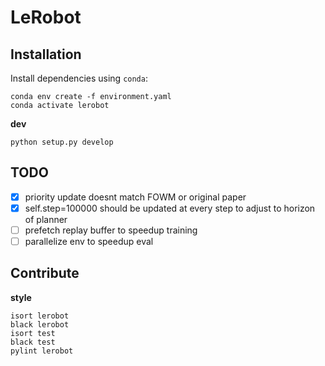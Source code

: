 # LeRobot

## Installation

Install dependencies using `conda`:

```
conda env create -f environment.yaml
conda activate lerobot
```

**dev**

```
python setup.py develop
```

## TODO

- [x] priority update doesnt match FOWM or original paper
- [x] self.step=100000 should be updated at every step to adjust to horizon of planner
- [ ] prefetch replay buffer to speedup training
- [ ] parallelize env to speedup eval

## Contribute

**style**
```
isort lerobot
black lerobot
isort test
black test
pylint lerobot
```
